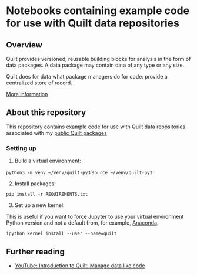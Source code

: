 # Notebooks containing example code for use with Quilt data repositories

## Overview

Quilt provides versioned, reusable building blocks for analysis in the form of data packages. A data package may contain data of any type or any size.

Quilt does for data what package managers do for code: provide a centralized store of record.

[More information](https://quiltdata.com/)

## About this repository

This repository contains example code for use with Quilt data repositories associated with my [public Quilt packages](https://quiltdata.com/package/robnewman/)

### Setting up

1. Build a virtual environment:

`python3 -m venv ~/venv/quilt-py3`
`source ~/venv/quilt-py3`

2. Install packages:

`pip install -r REQUIREMENTS.txt`

3. Set up a new kernel:

This is useful if you want to force Jupyter to use your virtual environment Python version and not a default from, for example, [Anaconda](https://anaconda.org/).

`ipython kernel install --user --name=quilt`

## Further reading

* [YouTube: Introduction to Quilt: Manage data like code](https://www.youtube.com/watch?v=bKIV1GUVLPc)
